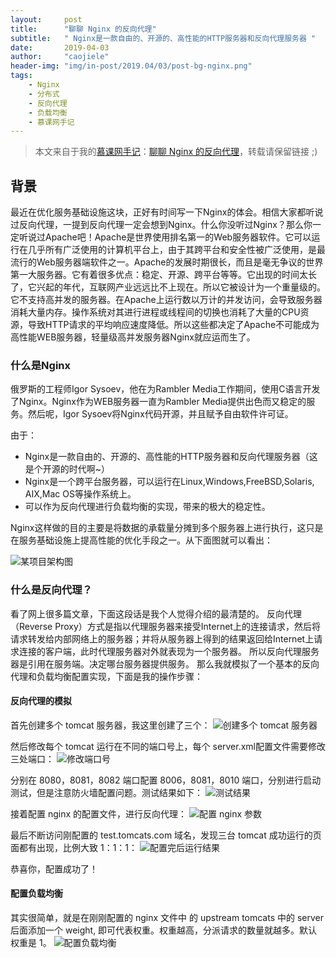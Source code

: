 ```yaml
---
layout:     post
title:      "聊聊 Nginx 的反向代理"
subtitle:   " Nginx是一款自由的、开源的、高性能的HTTP服务器和反向代理服务器 "
date:       2019-04-03
author:     "caojiele"
header-img: "img/in-post/2019.04/03/post-bg-nginx.png"
tags:
    - Nginx
    - 分布式
    - 反向代理
    - 负载均衡
    - 慕课网手记
---
```


> 本文来自于我的[慕课网手记](https://www.imooc.com/u/4024769)：[聊聊 Nginx 的反向代理](https://www.imooc.com/article/285351)，转载请保留链接 ;)

## 背景

最近在优化服务基础设施这块，正好有时间写一下Nginx的体会。相信大家都听说过反向代理，一提到反向代理一定会想到Nginx。什么你没听过Nginx？那么你一定听说过Apache吧！Apache是世界使用排名第一的Web服务器软件。它可以运行在几乎所有广泛使用的计算机平台上，由于其跨平台和安全性被广泛使用，是最流行的Web服务器端软件之一。Apache的发展时期很长，而且是毫无争议的世界第一大服务器。它有着很多优点：稳定、开源、跨平台等等。它出现的时间太长了，它兴起的年代，互联网产业远远比不上现在。所以它被设计为一个重量级的。它不支持高并发的服务器。在Apache上运行数以万计的并发访问，会导致服务器消耗大量内存。操作系统对其进行进程或线程间的切换也消耗了大量的CPU资源，导致HTTP请求的平均响应速度降低。所以这些都决定了Apache不可能成为高性能WEB服务器，轻量级高并发服务器Nginx就应运而生了。

### 什么是Nginx

俄罗斯的工程师Igor Sysoev，他在为Rambler Media工作期间，使用C语言开发了Nginx。Nginx作为WEB服务器一直为Rambler Media提供出色而又稳定的服务。然后呢，Igor Sysoev将Nginx代码开源，并且赋予自由软件许可证。

由于：
* Nginx是一款自由的、开源的、高性能的HTTP服务器和反向代理服务器（这是个开源的时代啊~）
* Nginx是一个跨平台服务器，可以运行在Linux,Windows,FreeBSD,Solaris, AIX,Mac OS等操作系统上。
* 可以作为反向代理进行负载均衡的实现，带来的极大的稳定性。

Nginx这样做的目的主要是将数据的承载量分摊到多个服务器上进行执行，这只是在服务基础设施上提高性能的优化手段之一。从下面图就可以看出：

![某项目架构图](http://upload-images.jianshu.io/upload_images/6039661-806926052db56ecd.png?imageMogr2/auto-orient/strip%7CimageView2/2/w/1240)


### 什么是反向代理？

看了网上很多篇文章，下面这段话是我个人觉得介绍的最清楚的。
反向代理（Reverse Proxy）方式是指以代理服务器来接受Internet上的连接请求，然后将请求转发给内部网络上的服务器；并将从服务器上得到的结果返回给Internet上请求连接的客户端，此时代理服务器对外就表现为一个服务器。
所以反向代理服务器是引用在服务端。决定哪台服务器提供服务。
那么我就模拟了一个基本的反向代理和负载均衡配置实现，下面是我的操作步骤：

#### 反向代理的模拟

首先创建多个 tomcat 服务器，我这里创建了三个：
![创建多个 tomcat 服务器](http://upload-images.jianshu.io/upload_images/6039661-9ca469e0e281d6ab.png?imageMogr2/auto-orient/strip%7CimageView2/2/w/1240)

然后修改每个 tomcat 运行在不同的端口号上，每个 server.xml配置文件需要修改三处端口：
![修改端口号](http://upload-images.jianshu.io/upload_images/6039661-be2e7e73b85dd9e4.png?imageMogr2/auto-orient/strip%7CimageView2/2/w/1240)

分别在 8080，8081，8082 端口配置 8006，8081，8010 端口，分别进行启动测试，但是注意防火墙配置问题。测试结果如下：
![测试结果](http://upload-images.jianshu.io/upload_images/6039661-14ecdfcfa4d3b614.png?imageMogr2/auto-orient/strip%7CimageView2/2/w/1240)

接着配置 nginx 的配置文件，进行反向代理：
![配置 nginx 参数](http://upload-images.jianshu.io/upload_images/6039661-fa75da805bf38043.png?imageMogr2/auto-orient/strip%7CimageView2/2/w/1240)

最后不断访问刚配置的 test.tomcats.com 域名，发现三台 tomcat 成功运行的页面都有出现，比例大致 1：1：1：
![配置完后运行结果](http://upload-images.jianshu.io/upload_images/6039661-dd6e23b6d4e3d24b.png?imageMogr2/auto-orient/strip%7CimageView2/2/w/1240)

恭喜你，配置成功了！

#### 配置负载均衡

其实很简单，就是在刚刚配置的 nginx 文件中 的 upstream tomcats 中的 server 后面添加一个 weight, 即可代表权重。权重越高，分派请求的数量就越多。默认权重是 1。
![配置负载均衡](http://upload-images.jianshu.io/upload_images/6039661-bf6d456161fce6bb.png?imageMogr2/auto-orient/strip%7CimageView2/2/w/1240)
